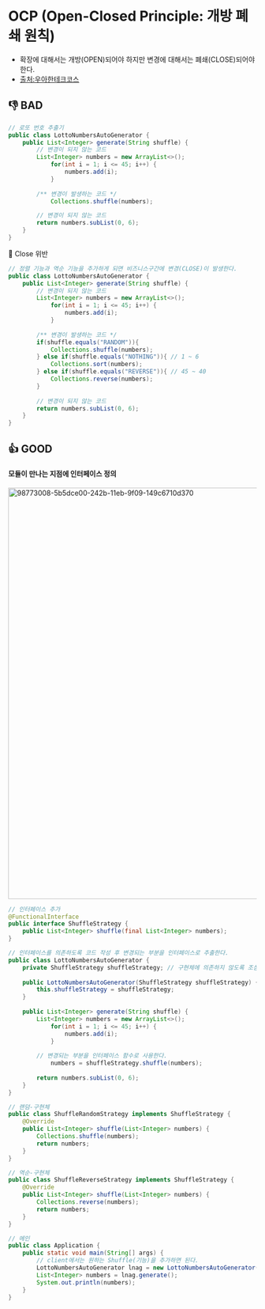 # OCP (Open-Closed Principle: 개방 폐쇄 원칙) #
- 확장에 대해서는 개방(OPEN)되어야 하지만 변경에 대해서는 폐쇄(CLOSE)되어야 한다.
- [출처:우아한테크코스](https://www.youtube.com/watch?v=90ZDvHl8ROE)

## 👎 BAD ##
````java
// 로또 번호 추출기
public class LottoNumbersAutoGenerator {
	public List<Integer> generate(String shuffle) {
		// 변경이 되지 않는 코드
		List<Integer> numbers = new ArrayList<>();
	    	for(int i = 1; i <= 45; i++) {
	    		numbers.add(i);
	    	}
	    
		/** 변경이 발생하는 코드 */
	    	Collections.shuffle(numbers);

		// 변경이 되지 않는 코드
		return numbers.subList(0, 6);
	}
}
````
:no_entry_sign: Close 위반
````java
// 정렬 기능과 역순 기능을 추가하게 되면 비즈니스구간에 변경(CLOSE)이 발생한다.
public class LottoNumbersAutoGenerator {
	public List<Integer> generate(String shuffle) {
		// 변경이 되지 않는 코드
		List<Integer> numbers = new ArrayList<>();
	    	for(int i = 1; i <= 45; i++) {
	    		numbers.add(i);
	    	}
	  
		/** 변경이 발생하는 코드 */
		if(shuffle.equals("RANDOM")){
			Collections.shuffle(numbers);
		} else if(shuffle.equals("NOTHING")){ // 1 ~ 6
			Collections.sort(numbers);
		} else if(shuffle.equals("REVERSE")){ // 45 ~ 40
			Collections.reverse(numbers);
		}
			
		// 변경이 되지 않는 코드
		return numbers.subList(0, 6);
	}
}
````

## 👍 GOOD ## 

#### 모듈이 만나는 지점에 인터페이스 정의 ####
<img width="832" alt="98773008-5b5dce00-242b-11eb-9f09-149c6710d370" src="https://user-images.githubusercontent.com/24876345/210932368-1eb2116b-9810-4950-bebe-69fdf8cc475e.png">

````java
// 인터페이스 추가
@FunctionalInterface
public interface ShuffleStrategy {
	public List<Integer> shuffle(final List<Integer> numbers);
}
````
````java
// 인터페이스를 의존하도록 코드 작성 후 변경되는 부분을 인터페이스로 추출한다.
public class LottoNumbersAutoGenerator {
	private ShuffleStrategy shuffleStrategy; // 구현체에 의존하지 않도록 조심해야 한다.(DIP)
	
	public LottoNumbersAutoGenerator(ShuffleStrategy shuffleStrategy) {
		this.shuffleStrategy = shuffleStrategy;
	}
	
	public List<Integer> generate(String shuffle) {
		List<Integer> numbers = new ArrayList<>();
	    	for(int i = 1; i <= 45; i++) {
	    		numbers.add(i);
	    	}
		
		// 변경되는 부분을 인터페이스 함수로 사용한다.
	    	numbers = shuffleStrategy.shuffle(numbers);
			
		return numbers.subList(0, 6);
	}
}
````
````java
// 랜덤-구현체
public class ShuffleRandomStrategy implements ShuffleStrategy {
	@Override
	public List<Integer> shuffle(List<Integer> numbers) {
		Collections.shuffle(numbers);
		return numbers;
	}
}
````
````java
// 역순-구현체
public class ShuffleReverseStrategy implements ShuffleStrategy {
	@Override
	public List<Integer> shuffle(List<Integer> numbers) {
		Collections.reverse(numbers);
		return numbers;
	}
}
````
````java
// 메인
public class Application {
	public static void main(String[] args) {
		// client에서는 원하는 Shuffle(기능)을 추가하면 된다.
		LottoNumbersAutoGenerator lnag = new LottoNumbersAutoGenerator(new ShuffleRandomStrategy()); 
		List<Integer> numbers = lnag.generate();
		System.out.println(numbers);
	}
}
````
